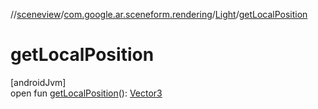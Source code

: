 //[sceneview](../../../index.md)/[com.google.ar.sceneform.rendering](../index.md)/[Light](index.md)/[getLocalPosition](get-local-position.md)

# getLocalPosition

[androidJvm]\
open fun [getLocalPosition](get-local-position.md)(): [Vector3](../../com.google.ar.sceneform.math/-vector3/index.md)
